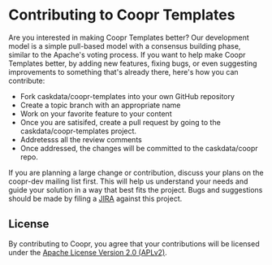 # Contributing to Coopr Templates

Are you interested in making Coopr Templates better? Our development model is a simple
pull-based model with a consensus building phase, similar to the Apache's voting process.
If you want to help make Coopr Templates better, by adding new features, fixing bugs, or
even suggesting improvements to something that's already there, here's how you can
contribute:

 * Fork caskdata/coopr-templates into your own GitHub repository
 * Create a topic branch with an appropriate name
 * Work on your favorite feature to your content
 * Once you are satisifed, create a pull request by going to the caskdata/coopr-templates project.
 * Addretesss all the review comments
 * Once addressed, the changes will be committed to the caskdata/coopr repo.

If you are planning a large change or contribution, discuss your plans on the coopr-dev mailing list first. This will help us understand your needs and guide your solution in a way that best fits the project.
Bugs and suggestions should be made by filing a [JIRA](https://issues.cask.co/browser/COOPR)
against this project.

## License

By contributing to Coopr, you agree that your contributions will be licensed under the
[Apache License Version 2.0 (APLv2)](LICENSE).

